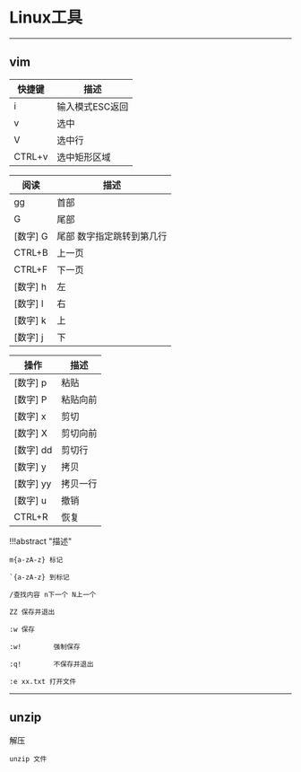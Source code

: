# Linux工具

---

## vim

| 快捷键    | 描述        |
|--------|-----------|
| i      | 输入模式ESC返回 |
| v      | 选中        |
| V      | 选中行       |
| CTRL+v | 选中矩形区域    |


| 阅读     | 描述              |
|--------|-----------------|
| gg     | 首部              |
| G      | 尾部              |
| [数字] G | 尾部 数字指定跳转到第几行   |
| CTRL+B | 上一页             |
| CTRL+F | 下一页             |
| [数字] h | 左               |
| [数字] l | 右               |
| [数字] k | 上               |
| [数字] j | 下               |


| 操作        | 描述     |
|-----------|--------|
| [数字] p    | 粘贴     |
| [数字] P    | 粘贴向前   |
| [数字] x    | 剪切     |
| [数字] X    | 剪切向前   |
| [数字] dd   | 剪切行    |
| [数字] y    | 拷贝     |
| [数字] yy   | 拷贝一行   |
| [数字] u    | 撤销     |
| CTRL+R    | 恢复     |


!!!abstract "描述"

    m{a-zA-z} 标记

    `{a-zA-z} 到标记

    /查找内容 n下一个 N上一个

    ZZ 保存并退出

    :w 保存

    :w!        强制保存

    :q!        不保存并退出

    :e xx.txt 打开文件

---
## unzip

解压

```shell
unzip 文件
```


